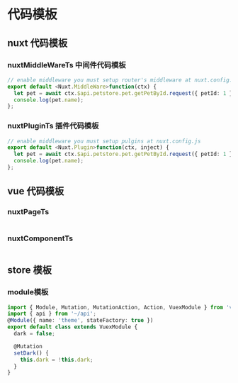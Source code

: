 # 代码模板

## nuxt 代码模板

### nuxtMiddleWareTs  中间件代码模板

```ts
// enable middleware you must setup router's middleware at nuxt.config.js or app/pages/*.vue
export default <Nuxt.MiddleWare>function(ctx) {
  let pet = await ctx.$api.petstore.pet.getPetById.request({ petId: 1 });
  console.log(pet.name);
};
```

### nuxtPluginTs  插件代码模板

```ts
// enable middleware you must setup pulgins at nuxt.config.js
export default <Nuxt.Plugin>function(ctx, inject) {
  let pet = await ctx.$api.petstore.pet.getPetById.request({ petId: 1 });
  console.log(pet.name);
};
```

## vue 代码模板

### nuxtPageTs

```ts

```

### nuxtComponentTs

```ts

``` 

## store 模板

### module模板

```ts
import { Module, Mutation, MutationAction, Action, VuexModule } from 'vuex-module-decorators';
import { api } from '~/api';
@Module({ name: 'theme', stateFactory: true })
export default class extends VuexModule {
  dark = false;

  @Mutation
  setDark() {
    this.dark = !this.dark;
  }
}
```


